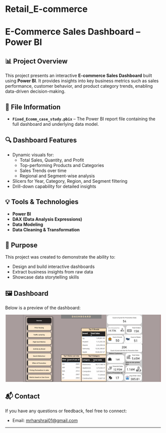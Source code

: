 # Retail_E-commerce
# E-Commerce Sales Dashboard – Power BI

## 📊 Project Overview

This project presents an interactive **E-commerce Sales Dashboard** built using **Power BI**. It provides insights into key business metrics such as sales performance, customer behavior, and product category trends, enabling data-driven decision-making.

## 🧩 File Information

- **`Fixed_Ecomm_case_study.pbix`** – The Power BI report file containing the full dashboard and underlying data model.

## 🔍 Dashboard Features

- Dynamic visuals for:
  - Total Sales, Quantity, and Profit
  - Top-performing Products and Categories
  - Sales Trends over time
  - Regional and Segment-wise analysis
- Slicers for Year, Category, Region, and Segment filtering
- Drill-down capability for detailed insights

## 💡 Tools & Technologies

- **Power BI**
- **DAX (Data Analysis Expressions)**
- **Data Modeling**
- **Data Cleaning & Transformation**

## 📌 Purpose

This project was created to demonstrate the ability to:
- Design and build interactive dashboards
- Extract business insights from raw data
- Showcase data storytelling skills

## 🖼 Dashboard

Below is a preview of the dashboard:

![Dashboard Preview](Dashboard.png)


## 📬 Contact

If you have any questions or feedback, feel free to connect:


- Email: mrharshraj01@gmail.com

---


